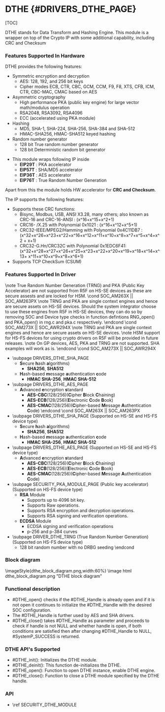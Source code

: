 # DTHE {#DRIVERS_DTHE_PAGE}
[TOC]

DTHE stands for Data Transform and Hashing Engine. This module is a wrapper
on top of the Crypto IP with some additional capability, including CRC and Checksum

### Features Supported In Hardware
DTHE provides the following features:

* Symmetric encryption and decryption
	* AES: 128, 192, and 256 bit keys
	* Cipher modes ECB, CTR, CBC, GCM, CCM, F9, F8, XTS, CFB, ICM, CTR,
      CBC-MAC, CMAC based on AES
* Asymmetric cryptography
	* High performance PKA (public key engine) for large vector math/modulus operation
	* RSA2048, RSA3092, RSA4096
	* ECC (accelerated using PKA module)
* Hashing
	* MD5, SHA-1, SHA-224, SHA-256, SHA-384 and SHA-512
	* HMAC-SHA256, HMAC-SHA512  keyed hashing
* Random number generator
	* 128 bit True random number generator
    * 128 bit Deterministic random bit generator

- This module wraps following IP inside
    - <b>EIP29T</b> : PKA accelerator
    - <b>EIP57T</b> : SHA/MD5 accelerator
    - <b>EIP36T</b> : AES accelerator
    - <b>EIP76T</b> : True Random Number Generation

Apart from this the module holds HW accelerator for <b>CRC and Checksum</b>.

The IP supports the following features:

*  Supports these CRC functions:
	- Bisync, Modbus, USB, ANSI X3.28, many others; also known as CRC-16 and CRC-16-ANSI :
(x^16+x^15+x^2+1)
	- CRC16- /X.25 with Polynomial 0x1021 : (x^16+x^12+x^5+1)
	- CRC32-IEEE/MPEG2/Hamming with Polynomial 0x4C11DB7 :
(x^32+x^26+x^23+x^22+x^16+x^12+x^11+x^10+x^8+x^7+x^5+x^4+x^2 + x+1)
 	- CRC32-G.Hn/CRC32C with Polynomial 0x1EDC6F41:
(x^32+x^28+x^27+x^26+x^25+x^23+x^22+x^20+x^19+x^18+x^14+x^13+ x^11+x^10+x^9+x^8+x^6+1)
*  Supports TCP CheckSum (CSUM)

### Features Supported In Driver
\note True Random Number Generation (TRNG) and PKA (Public Key Accelerator) are not supported from R5F on HS-SE devices as these are secure assests and are locked for HSM.
\cond SOC_AM263X || SOC_AM263PX
\note TRNG and PKA are single context engines and hence are secure assets on HS-SE devices. Should the system integrator choose to use these engines from R5F in HS-SE devices, they can do so by removing SOC and Device type checks in function defintions RNG_open() and PKA_open() in rng.c and pka.c respectively.
\endcond
\cond SOC_AM273X || SOC_AWR294X
\note TRNG and PKA are single context engines and hence are secure assets on HS-SE devices.
\note HSM support for HS-FS devices for using crypto drivers on R5F will be provided in future releases.
\note On GP devices, AES, PKA and TRNG are not supported. SHA examples will work as is.
\endcond
\cond SOC_AM273X || SOC_AWR294X
- \subpage DRIVERS_DTHE_SHA_PAGE
	- <b>S</b>ecure <b>h</b>ash <b>a</b>lgorithms)
        - <b>SHA256</b>, <b>SHA512</b>
	- <b>H</b>ash-based <b>m</b>essage <b>a</b>uthentication <b>c</b>ode
        - <b>HMAC SHA-256</b>, <b>HMAC SHA-512</b>
- \subpage DRIVERS_DTHE_AES_PAGE
	- <b>A</b>dvanced <b>e</b>ncryption <b>s</b>tandard
        - <b>AES-CBC</b>(128/256)(<b>C</b>ipher <b>B</b>lock <b>C</b>haining)
        - <b>AES-ECB</b>(128/256)(<b>E</b>lectronic <b>C</b>ode <b>B</b>ook)
        - <b>AES-CMAC</b>(128/256)(<b>C</b>ipher-based <b>M</b>essage <b>A</b>uthentication <b>C</b>ode)
\endcond
\cond SOC_AM263X || SOC_AM263PX
- \subpage DRIVERS_DTHE_SHA_PAGE (Supported on HS-SE and HS-FS device type)
	- <b>S</b>ecure <b>h</b>ash <b>a</b>lgorithms)
        - <b>SHA256</b>, <b>SHA512</b>
	- <b>H</b>ash-based <b>m</b>essage <b>a</b>uthentication <b>c</b>ode
        - <b>HMAC SHA-256</b>, <b>HMAC SHA-512</b>
- \subpage DRIVERS_DTHE_AES_PAGE (Supported on HS-SE and HS-FS device type)
	- <b>A</b>dvanced <b>e</b>ncryption <b>s</b>tandard
        - <b>AES-CBC</b>(128/256)(<b>C</b>ipher <b>B</b>lock <b>C</b>haining)
        - <b>AES-ECB</b>(128/256)(<b>E</b>lectronic <b>C</b>ode <b>B</b>ook)
        - <b>AES-CMAC</b>(128/256)(<b>C</b>ipher-based <b>M</b>essage <b>A</b>uthentication <b>C</b>ode)
- \subpage SECURITY_PKA_MODULE_PAGE (Public key accelerator) (Supported on HS-FS device type)
    - <b>RSA</b> Module
    	- Supports up to 4096 bit key.
    	- Supports Raw operations.
    	- Supports RSA encryption and decryption operations.
    	- Supports RSA signing and verification operations.
	- <b>ECDSA</b> Module
    	- ECDSA signing and verification operations
        - p-256 and p-384 curves
- \subpage DRIVER_DTHE_TRNG (True Random Number Generation) (Supported on HS-FS device type)
    - 128 bit random number with no DRBG seeding
\endcond
### Block diagram

\imageStyle{dthe_block_diagram.png,width:60%}
\image html dthe_block_diagram.png "DTHE block diagram"

### Functional description
- #DTHE_open() checks if the #DTHE_Handle is already open and if it is not open it continues to initialize the #DTHE_Handle with the desired SOC configuration.
- The #DTHE_Handle is further used by AES and SHA drivers.
- #DTHE_close() takes #DTHE_Handle as parameter and proceeds to check if handle is not NULL and whether handle is open, if both conditions are satisfied then after changing #DTHE_Handle to NULL, #SystemP_SUCCESS is returned.



### DTHE API's Supported
- #DTHE_init(): Initializes the DTHE module.
- #DTHE_deinit(): This function de-initializes the DTHE.
- #DTHE_open(): Function to open DTHE instance, enable DTHE engine.
- #DTHE_close(): Function to close a DTHE module specified by the DTHE handle.

### API
- \ref SECURITY_DTHE_MODULE
